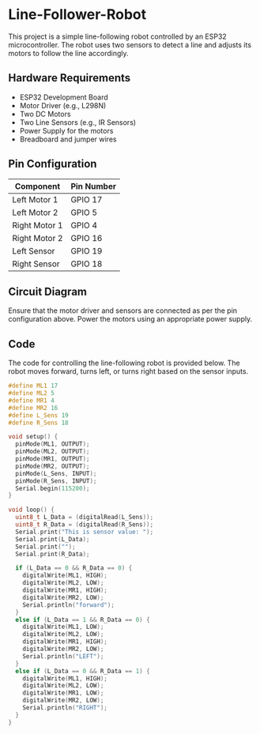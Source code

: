 # Line-Follower-Robot

This project is a simple line-following robot controlled by an ESP32 microcontroller. The robot uses two sensors to detect a line and adjusts its motors to follow the line accordingly.

## Hardware Requirements

- ESP32 Development Board
- Motor Driver (e.g., L298N)
- Two DC Motors
- Two Line Sensors (e.g., IR Sensors)
- Power Supply for the motors
- Breadboard and jumper wires

## Pin Configuration

| Component       | Pin Number |
|-----------------|------------|
| Left Motor 1    | GPIO 17    |
| Left Motor 2    | GPIO 5     |
| Right Motor 1   | GPIO 4     |
| Right Motor 2   | GPIO 16    |
| Left Sensor     | GPIO 19    |
| Right Sensor    | GPIO 18    |

## Circuit Diagram

Ensure that the motor driver and sensors are connected as per the pin configuration above. Power the motors using an appropriate power supply.

## Code

The code for controlling the line-following robot is provided below. The robot moves forward, turns left, or turns right based on the sensor inputs.

```cpp
#define ML1 17
#define ML2 5
#define MR1 4
#define MR2 16
#define L_Sens 19
#define R_Sens 18

void setup() {  
  pinMode(ML1, OUTPUT);
  pinMode(ML2, OUTPUT);
  pinMode(MR1, OUTPUT);
  pinMode(MR2, OUTPUT); 
  pinMode(L_Sens, INPUT);
  pinMode(R_Sens, INPUT);
  Serial.begin(115200);
}

void loop() {
  uint8_t L_Data = (digitalRead(L_Sens));
  uint8_t R_Data = (digitalRead(R_Sens));
  Serial.print("This is sensor value: ");
  Serial.print(L_Data);
  Serial.print("");
  Serial.print(R_Data);

  if (L_Data == 0 && R_Data == 0) {
    digitalWrite(ML1, HIGH);
    digitalWrite(ML2, LOW);
    digitalWrite(MR1, HIGH);
    digitalWrite(MR2, LOW);
    Serial.println("forward");
  } 
  else if (L_Data == 1 && R_Data == 0) {
    digitalWrite(ML1, LOW);
    digitalWrite(ML2, LOW);
    digitalWrite(MR1, HIGH);
    digitalWrite(MR2, LOW);
    Serial.println("LEFT");
  } 
  else if (L_Data == 0 && R_Data == 1) {
    digitalWrite(ML1, HIGH);
    digitalWrite(ML2, LOW);
    digitalWrite(MR1, LOW);
    digitalWrite(MR2, LOW);
    Serial.println("RIGHT");
  }
}
